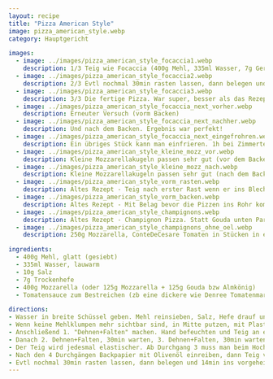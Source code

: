 ```yaml
---
layout: recipe
title: "Pizza American Style"
image: pizza_american_style.webp
category: Hauptgericht

images:
  - image: ../images/pizza_american_style_focaccia1.webp
    description: 1/3 Teig wie Focaccia (400g Mehl, 335ml Wasser, 7g Germ, 10g Salz) und auf 1 großen Blech. Paar Mal falten, am Schluss noch 1x falten und ca 10min warten (währendeesen Backpapier mit Olivenöl einreiben, dann Teig rausheben und in Mitte geben. 10min warten (macht Teig wieder formbar) und in die Ecken ziehen damit ca das gesamte Blech bedeckt ist.
  - image: ../images/pizza_american_style_focaccia2.webp
    description: 2/3 Evtl nochmal 30min rasten lassen, dann belegen und 14min ins vorgeheizte Backrohr (280°C Ober/Unter Hitze) geben. Evtl nach 10min kurz Dampf rauslassen
  - image: ../images/pizza_american_style_focaccia3.webp
    description: 3/3 Die fertige Pizza. War super, besser als das Rezept hier!
  - image: ../images/pizza_american_style_focaccia_next_vorher.webp
    description: Erneuter Versuch (vorm Backen)
  - image: ../images/pizza_american_style_focaccia_next_nachher.webp
    description: Und nach dem Backen. Ergebnis war perfekt!
  - image: ../images/pizza_american_style_focaccia_next_eingefrohren.webp
    description: Ein übriges Stück kann man einfrieren. 1h bei Zimmertemperatur auftauen lassen, dann bei 200°C Heißluft 10min aufbacken (evtl kürzer)
  - image: ../images/pizza_american_style_kleine_mozz_vor.webp
    description: Kleine Mozzarellakugeln passen sehr gut (vor dem Backen)
  - image: ../images/pizza_american_style_kleine_mozz_nach.webp
    description: Kleine Mozzarellakugeln passen sehr gut (nach dem Backen)
  - image: ../images/pizza_american_style_vorm_rasten.webp
    description: Altes Rezept - Teig nach erster Rast wenn er ins Blech gegeben wurde
  - image: ../images/pizza_american_style_vorm_backen.webp
    description: Altes Rezept - Mit Belag bevor die Pizzen ins Rohr kommen
  - image: ../images/pizza_american_style_champignons.webp
    description: Altes Rezept - Champignon Pizza. Statt Gouda unten Parmesan+Tomatensauce vermischt ist auch gut aber Parmesan schmeckt zu sehr hervor. Das Bild zeigt das alte Rezept mit 2 kleinen Blech die man etwas überlappen muss damit sie sich im Backrohr ausgehen
  - image: ../images/pizza_american_style_champignons_ohne_oel.webp
    description: 250g Mozzarella, ConteDeCesare Tomaten in Stücken in extra dickem Saft, KEIN Öl auf Teig oder Backpapier. Ergebnis war unten trotzdem resch, sehr gut aber leider zu flüssig. Vmtl wegen Champignons + Mozzarella (nicht abgetropft)

ingredients:
  - 400g Mehl, glatt (gesiebt)
  - 335ml Wasser, lauwarm
  - 10g Salz
  - 7g Trockenhefe
  - 400g Mozzarella (oder 125g Mozzarella + 125g Gouda bzw Almkönig)
  - Tomatensauce zum Bestreichen (zb eine dickere wie Denree Tomatenmark mit flüssiger Sauce vermischen oder nur Mutti)

directions:
- Wasser in breite Schüssel geben. Mehl reinsieben, Salz, Hefe drauf und mit Teigkarte gut vermischen.
- Wenn keine Mehlklumpen mehr sichtbar sind, in Mitte putzen, mit Plastikfolie zudecken und 30min rasten lassen
- Anschließend 1. "Dehnen+Falten" machen. Hand befeuchten und Teig an einem Eck heben und drüberschlagen, Schlüssel 1/4 drehen und erneut machen etc. Nach 4x ist der gesamte Teig 1x umgefalten und man wartet 30min
- Danach 2. Dehnen+Falten, 30min warten, 3. Dehnen+Falten, 30min warten, 4. Dehnen+Falten, 30min warten (könnte man noch öfters wiederholen)
- Der Teig wird jedesmal elastischer. Ab Durchgang 3 muss man beim Hochziehen des Teigs leicht wackeln damit er sich besser falten lässt
- Nach den 4 Durchgängen Backpapier mit Olivenöl einreiben, dann Teig vorsichtig rausheben und in Mitte geben. 10min warten (macht Teig wieder formbar) und in die Ecken ziehen damit ca das gesamte Blech bedeckt ist.
- Evtl nochmal 30min rasten lassen, dann belegen und 14min ins vorgeheizte Backrohr (280°C Ober/Unter Hitze) geben. Evtl nach 10min kurz Dampf rauslassen
---
```

